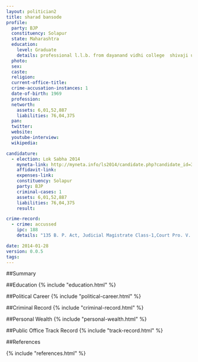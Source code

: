 ```yaml
---
layout: politician2
title: sharad bansode
profile: 
  party: BJP
  constituency: Solapur
  state: Maharashtra
  education: 
    level: Graduate
    details: professional l.l.b. from dayanand vidhi college  shivaji university  solapur  year 1993
  photo: 
  sex: 
  caste: 
  religion: 
  current-office-title: 
  crime-accusation-instances: 1
  date-of-birth: 1969
  profession: 
  networth: 
    assets: 6,01,52,887
    liabilities: 76,04,375
  pan: 
  twitter: 
  website: 
  youtube-interview: 
  wikipedia: 

candidature: 
  - election: Lok Sabha 2014
    myneta-link: http://myneta.info/ls2014/candidate.php?candidate_id=3692
    affidavit-link: 
    expenses-link: 
    constituency: Solapur 
    party: BJP
    criminal-cases: 1
    assets: 6,01,52,887
    liabilities: 76,04,375
    result:  

crime-record: 
  - crime: accussed
    ipc: 188
    details: "135 B. P. Act, Judicial Magistrate Class-1,Court Pro. V. Solapur, ATC No. 1731/09, Date 14-05-2009, FIR No. 3004/09,Police Thane-Salgar Basti, Solapur ,District-Solapur,State-Maharashtra" 

date: 2014-01-28
version: 0.0.5
tags: 
---
```

##Summary


##Education
{% include "education.html" %}


##Political Career
{% include "political-career.html" %}


##Criminal Record
{% include "criminal-record.html" %}


##Personal Wealth
{% include "personal-wealth.html" %}


##Public Office Track Record
{% include "track-record.html" %}


##References


{% include "references.html" %}